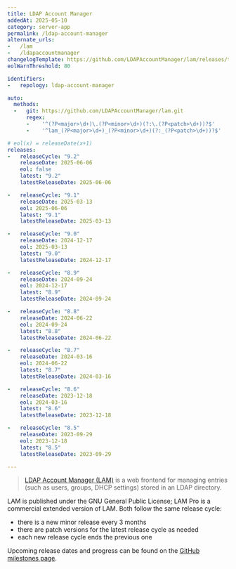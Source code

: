 ```yaml
---
title: LDAP Account Manager
addedAt: 2025-05-10
category: server-app
permalink: /ldap-account-manager
alternate_urls:
-   /lam
-   /ldapaccountmanager
changelogTemplate: https://github.com/LDAPAccountManager/lam/releases/tag/__LATEST__
eolWarnThreshold: 80

identifiers:
-   repology: ldap-account-manager

auto:
  methods:
  -   git: https://github.com/LDAPAccountManager/lam.git
      regex:
      -    '^(?P<major>\d+)\.(?P<minor>\d+)(?:\.(?P<patch>\d+))?$'
      -    '^lam_(?P<major>\d+)_(?P<minor>\d+)(?:_(?P<patch>\d+))?$'

# eol(x) = releaseDate(x+1)
releases:
-   releaseCycle: "9.2"
    releaseDate: 2025-06-06
    eol: false
    latest: "9.2"
    latestReleaseDate: 2025-06-06

-   releaseCycle: "9.1"
    releaseDate: 2025-03-13
    eol: 2025-06-06
    latest: "9.1"
    latestReleaseDate: 2025-03-13

-   releaseCycle: "9.0"
    releaseDate: 2024-12-17
    eol: 2025-03-13
    latest: "9.0"
    latestReleaseDate: 2024-12-17

-   releaseCycle: "8.9"
    releaseDate: 2024-09-24
    eol: 2024-12-17
    latest: "8.9"
    latestReleaseDate: 2024-09-24

-   releaseCycle: "8.8"
    releaseDate: 2024-06-22
    eol: 2024-09-24
    latest: "8.8"
    latestReleaseDate: 2024-06-22

-   releaseCycle: "8.7"
    releaseDate: 2024-03-16
    eol: 2024-06-22
    latest: "8.7"
    latestReleaseDate: 2024-03-16

-   releaseCycle: "8.6"
    releaseDate: 2023-12-18
    eol: 2024-03-16
    latest: "8.6"
    latestReleaseDate: 2023-12-18

-   releaseCycle: "8.5"
    releaseDate: 2023-09-29
    eol: 2023-12-18
    latest: "8.5"
    latestReleaseDate: 2023-09-29

---
```


> [LDAP Account Manager (LAM)](https://www.ldap-account-manager.org/) is a web frontend for managing
> entries (such as users, groups, DHCP settings) stored in an LDAP directory.

LAM is published under the GNU General Public License; LAM Pro is a commercial extended version of
LAM. Both follow the same release cycle:

- there is a new minor release every 3 months
- there are patch versions for the latest release cycle as needed
- each new release cycle ends the previous one

Upcoming release dates and progress can be found on the
[GitHub milestones page](https://github.com/LDAPAccountManager/lam/milestones).
